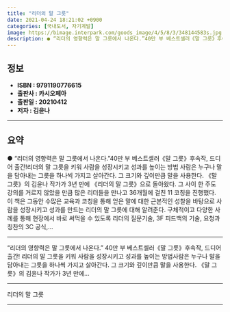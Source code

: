 ```yaml
---
title: "리더의 말 그릇"
date: 2021-04-24 18:21:02 +0900
categories: [국내도서, 자기계발]
image: https://bimage.interpark.com/goods_image/4/5/8/3/348144583s.jpg
description: ● “리더의 영향력은 말 그릇에서 나온다.”40만 부 베스트셀러《말 그릇》후속작, 드디어 출간!리더의 말 그릇을 키워 사람을 성장시키고 성과를 높이는 방법 사람은 누구나 말을 담아내는 그릇을 하나씩 가지고 살아간다. 그 크기와 깊이만큼 말을 사용한다. 《말 그릇》의 김윤나 작가가 3년
---
```


## **정보**

- **ISBN : 9791190776615**
- **출판사 : 카시오페아**
- **출판일 : 20210412**
- **저자 : 김윤나**

------



## **요약**

●  “리더의 영향력은 말 그릇에서 나온다.”40만 부 베스트셀러《말 그릇》후속작, 드디어 출간!리더의 말 그릇을 키워 사람을 성장시키고 성과를 높이는 방법 사람은 누구나 말을 담아내는 그릇을 하나씩 가지고 살아간다. 그 크기와 깊이만큼 말을 사용한다. 《말 그릇》의 김윤나 작가가 3년 만에 《리더의 말 그릇》으로 돌아왔다. 그 사이 한 주도 강의를 거르지 않았을 만큼 많은 리더들을 만나고 36개월에 걸친 11 코칭을 진행했다. 이 책은 그동안 수많은 교육과 코칭을 통해 얻은 말에 대한 근본적인 성찰을 바탕으로 사람을 성장시키고 성과를 만드는 리더의 말 그릇에 대해 알려준다. 구체적이고 다양한 사례를 통해 현장에서 바로 써먹을 수 있도록 리더의 질문기술, 3F 피드백의 기술, 요청과 칭찬의 3C 공식,...

------

“리더의 영향력은 말 그릇에서 나온다.”
40만 부 베스트셀러《말 그릇》후속작, 드디어 출간!
리더의 말 그릇을 키워 사람을 성장시키고 성과를 높이는 방법사람은 누구나 말을 담아내는 그릇을 하나씩 가지고 살아간다. 그 크기와 깊이만큼 말을 사용한다. 《말 그릇》의 김윤나 작가가 3년 만에... 

------


리더의 말 그릇 

------


